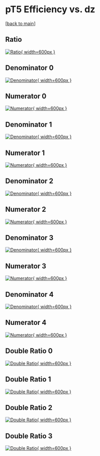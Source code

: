 # pT5 Efficiency vs. dz

[[back to main](./)]



## Ratio

[![Ratio](../mtv/var/pT5_base_211_1_eff_dz.png){ width=600px }](../mtv/var/pT5_base_211_1_eff_dz.pdf)

## Denominator 0

[![Denominator](../mtv/den/pT5_base_211_1_eff_dz_den0.png){ width=600px }](../mtv/den/pT5_base_211_1_eff_dz_den0.pdf)

## Numerator 0

[![Numerator](../mtv/num/pT5_base_211_1_eff_dz_num0.png){ width=600px }](../mtv/num/pT5_base_211_1_eff_dz_num0.pdf)

## Denominator 1

[![Denominator](../mtv/den/pT5_base_211_1_eff_dz_den1.png){ width=600px }](../mtv/den/pT5_base_211_1_eff_dz_den1.pdf)

## Numerator 1

[![Numerator](../mtv/num/pT5_base_211_1_eff_dz_num1.png){ width=600px }](../mtv/num/pT5_base_211_1_eff_dz_num1.pdf)

## Denominator 2

[![Denominator](../mtv/den/pT5_base_211_1_eff_dz_den2.png){ width=600px }](../mtv/den/pT5_base_211_1_eff_dz_den2.pdf)

## Numerator 2

[![Numerator](../mtv/num/pT5_base_211_1_eff_dz_num2.png){ width=600px }](../mtv/num/pT5_base_211_1_eff_dz_num2.pdf)

## Denominator 3

[![Denominator](../mtv/den/pT5_base_211_1_eff_dz_den3.png){ width=600px }](../mtv/den/pT5_base_211_1_eff_dz_den3.pdf)

## Numerator 3

[![Numerator](../mtv/num/pT5_base_211_1_eff_dz_num3.png){ width=600px }](../mtv/num/pT5_base_211_1_eff_dz_num3.pdf)

## Denominator 4

[![Denominator](../mtv/den/pT5_base_211_1_eff_dz_den4.png){ width=600px }](../mtv/den/pT5_base_211_1_eff_dz_den4.pdf)

## Numerator 4

[![Numerator](../mtv/num/pT5_base_211_1_eff_dz_num4.png){ width=600px }](../mtv/num/pT5_base_211_1_eff_dz_num4.pdf)

## Double Ratio 0

[![Double Ratio](../mtv/ratio/pT5_base_211_1_eff_dz_ratio0.png){ width=600px }](../mtv/ratio/pT5_base_211_1_eff_dz_ratio0.pdf)

## Double Ratio 1

[![Double Ratio](../mtv/ratio/pT5_base_211_1_eff_dz_ratio1.png){ width=600px }](../mtv/ratio/pT5_base_211_1_eff_dz_ratio1.pdf)

## Double Ratio 2

[![Double Ratio](../mtv/ratio/pT5_base_211_1_eff_dz_ratio2.png){ width=600px }](../mtv/ratio/pT5_base_211_1_eff_dz_ratio2.pdf)

## Double Ratio 3

[![Double Ratio](../mtv/ratio/pT5_base_211_1_eff_dz_ratio3.png){ width=600px }](../mtv/ratio/pT5_base_211_1_eff_dz_ratio3.pdf)

